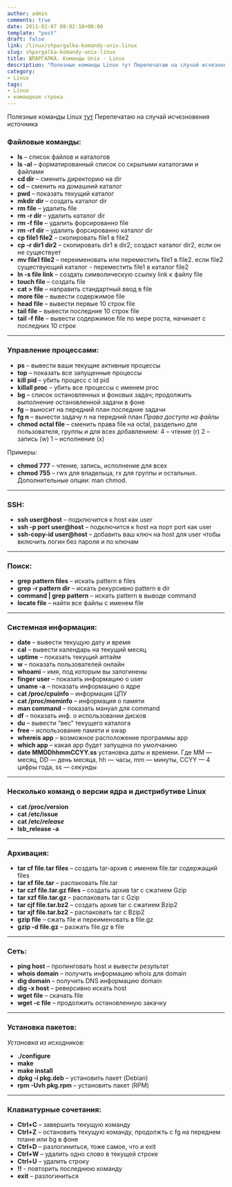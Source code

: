 ```yaml
---
author: admin
comments: true
date: 2011-02-07 08:02:10+00:00
template: "post"
draft: false
link: /linux/shpargalka-komandy-unix-linux
slug: shpargalka-komandy-unix-linux
title: ШПАРГАЛКА. Команды Unix - Linux
description: "Полезные команды Linux тут Перепечатаю на случай исчезновения источника Файловые команды"
category:
- Linux
tags:
- Linux
- командная строка
---
```


Полезные команды Linux [тут](http://forum.ubuntu.ru/index.php?topic=14535.0)
Перепечатаю на случай исчезновения источника

### Файловые команды:
- **ls** – список файлов и каталогов
- **ls -al** – форматированный список со скрытыми каталогами и файлами
- **cd dir** – сменить директорию на dir
- **cd** – сменить на домашний каталог
- **pwd** – показать текущий каталог
- **mkdir dir** – создать каталог dir
- **rm file** – удалить file
- **rm -r dir** – удалить каталог dir
- **rm -f file** – удалить форсированно file
- **rm -rf dir** – удалить форсированно каталог dir
- **cp file1 file2** – скопировать file1 в file2
- **cp -r dir1 dir2** – скопировать dir1 в dir2; создаст каталог dir2, если он не существует
- **mv file1 file2** – переименовать или переместить file1 в file2. если file2 существующий каталог - переместить file1 в каталог file2
- **ln -s file link** – создать символическую ссылку link к файлу file
- **touch file** – создать file
- **cat > file** – направить стандартный ввод в file
- **more file** – вывести содержимое file
- **head file** – вывести первые 10 строк file
- **tail file** – вывести последние 10 строк file
- **tail -f file** – вывести содержимое file по мере роста, начинает с последних 10 строк

---

### Управление процессами:
- **ps** – вывести ваши текущие активные процессы
- **top** – показать все запущенные процессы
- **kill pid** – убить процесс с id pid
- **killall proc** – убить все процессы с именем proc
- **bg** – список остановленных и фоновых задач; продолжить выполнение остановленной задачи в фоне
- **fg** – выносит на передний план последние задачи
- **fg n** – вынести задачу n на передний план
_Права доступа на файлы_
- **chmod octal file** – сменить права file на octal, раздельно для пользователя, группы и для всех добавлением:
4 – чтение (r)
2 – запись (w)
1 – исполнение (x)

Примеры:
- **chmod 777** – чтение, запись, исполнение для всех
- **chmod 755** – rwx для владельца, rx для группы и остальных.
Дополнительные опции: man chmod.

---

### SSH:
- **ssh user@host** – подключится к host как user
- **ssh -p port user@host** – подключится к host на порт port как user
- **ssh-copy-id user@host** – добавить ваш ключ на host для user чтобы включить логин без пароля и по ключам

---

### Поиск:
- **grep pattern files** – искать pattern в files
- **grep -r pattern dir** – искать рекурсивно pattern в dir
- **command | grep pattern** – искать pattern в выводе command
- **locate file** – найти все файлы с именем file

---

### Системная информация:
- **date** – вывести текущую дату и время
- **cal** – вывести календарь на текущий месяц
- **uptime** – показать текущий аптайм
- **w** – показать пользователей онлайн
- **whoami** – имя, под которым вы залогинены
- **finger user** – показать информацию о user
- **uname -a** – показать информацию о ядре
- **cat /proc/cpuinfo** – информация ЦПУ
- **cat /proc/meminfo** – информация о памяти
- **man command** – показать мануал для command
- **df** – показать инф. о использовании дисков
- **du** – вывести “вес” текущего каталога
- **free** – использование памяти и swap
- **whereis app** – возможное расположение программы app
- **which app** – какая app будет запущена по умолчанию
- **date MMDDhhmmCCYY.ss** установка даты и времени.  Где 
MM — месяц, DD — день месяца, hh — часы, mm — минуты, CCYY — 4 цифры года, ss — секунды

---

### Несколько команд о версии ядра и дистрибутиве Linux
- **cat /proc/version**
- **cat /etc/issue**
- **cat /etc/*release***
- **lsb_release -a**

---

### Архивация:
- **tar cf file.tar files** – создать tar-архив с именем file.tar содержащий files
- **tar xf file.tar** – распаковать file.tar
- **tar czf file.tar.gz files** – создать архив tar с сжатием Gzip
- **tar xzf file.tar.gz** – распаковать tar с Gzip
- **tar cjf file.tar.bz2** – создать архив tar с сжатием Bzip2
- **tar xjf file.tar.bz2** – распаковать tar с Bzip2
- **gzip file** – сжать file и переименовать в file.gz
- **gzip -d file.gz** – разжать file.gz в file

---

### Сеть:
- **ping host** – пропинговать host и вывести результат
- **whois domain** – получить информацию whois для domain
- **dig domain** – получить DNS информацию domain
- **dig -x host** – реверсивно искать host
- **wget file** – скачать file
- **wget -c file** – продолжить остановленную закачку

---

### Установка пакетов:
_Установка из исходников:_
- **./configure**
- **make**
- **make install**
- **dpkg -i pkg.deb** – установить пакет (Debian)
- **rpm -Uvh pkg.rpm** – установить пакет (RPM)

---

### Клавиатурные сочетания:
- **Ctrl+C** – завершить текущую команду
- **Ctrl+Z** – остановить текущую команду, продолжть с fg на переднем плане или bg в фоне
- **Ctrl+D** – разлогиниться, тоже самое, что и exit
- **Ctrl+W** – удалить одно слово в текущей строке
- **Ctrl+U** – удалить строку
- **!!** - повторить последнюю команду
- **exit** – разлогиниться
